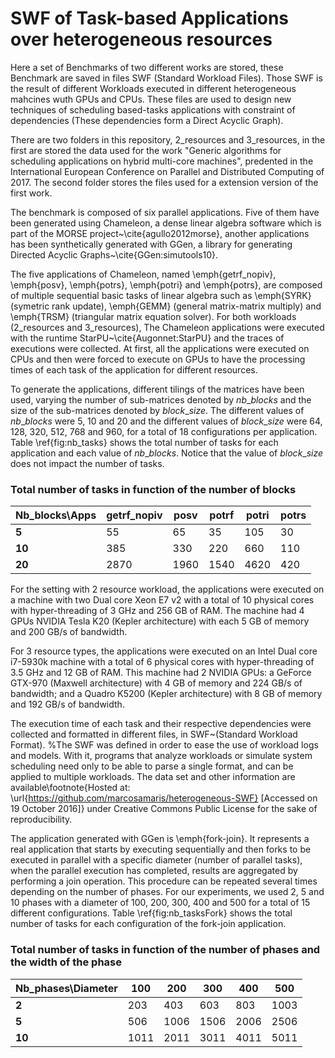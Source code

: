 # SWF of Task-based Applications over heterogeneous resources
Here a set of Benchmarks of two different works are stored, these Benchmark are saved in files SWF (Standard Workload Files). Those SWF is the result of different Workloads executed in different heterogeneous mahcines wuth GPUs and CPUs. These files are used to design new techniques of scheduling based-tasks applications with constraint of dependencies (These dependencies form a Direct Acyclic Graph). 

There are two folders in this repository, 2_resources and 3_resources, in the first are stored the data used for the work "Generic algorithms for scheduling applications on hybrid multi-core machines", predented in the International European Conference on Parallel and Distributed Computing of 2017. The second folder stores the files used for a extension version of the first work.

The benchmark is composed of six parallel applications. Five of them have been generated using Chameleon, a dense linear algebra software which is part of the MORSE project~\cite{agullo2012morse}, another applications has been synthetically generated with GGen, a library for generating Directed Acyclic Graphs~\cite{GGen:simutools10}.

The five applications of Chameleon, named \emph{getrf$\_$nopiv}, \emph{posv}, \emph{potrs}, \emph{potri} and \emph{potrs}, are composed of multiple sequential basic tasks of linear algebra such as \emph{SYRK} (symetric rank update), \emph{GEMM} (general matrix-matrix multiply) and \emph{TRSM} (triangular matrix equation solver). For both workloads (2_resources and 3_resources), The Chameleon applications were executed with the runtime StarPU~\cite{Augonnet:StarPU} and the traces of executions were collected. At first, all the applications were executed on CPUs and then were forced to execute on GPUs to have the processing times of each task of the application for different resources.
    
To generate the applications, different tilings of the matrices have been used, varying the number of sub-matrices denoted by $nb\_blocks$ and the size of the sub-matrices denoted by $block\_size$. The different values of $nb\_blocks$ were 5, 10 and 20 and the different values of $block\_size$ were 64, 128, 320, 512, 768 and 960, for a total of 18 configurations per application. Table \ref{fig:nb_tasks} shows the total number of tasks for each application and each value of $nb\_blocks$. Notice that the value of $block\_size$ does not impact the number of tasks.

### Total number of tasks in function of the number of blocks

|**Nb_blocks\Apps** | **getrf_nopiv** | **posv** | **potrf** | **potri** | **potrs** |
|---------| --- | ----- | -----| ----- | ----- |
|**5** | 55 | 65 | 35 | 105 | 30 |
|**10** | 385 | 330 | 220 | 660 | 110 |
|**20** | 2870 | 1960 | 1540 | 4620 | 420 |
    
For the setting with 2 resource workload, the applications were executed on a machine with two Dual core Xeon E7 v2 with a total of 10 physical cores with hyper-threading of 3 GHz and 256 GB of RAM. The machine had 4 GPUs NVIDIA Tesla K20 (Kepler architecture) with each 5 GB of memory and 200 GB/s of bandwidth.

For 3 resource types, the applications were executed on an Intel  Dual core i7-5930k machine with a total of 6 physical cores with hyper-threading of 3.5 GHz and 12 GB of RAM. This machine had 2 NVIDIA GPUs: a GeForce GTX-970 (Maxwell architecture) with 4 GB of memory and 224 GB/s of bandwidth; and a Quadro K5200 (Kepler architecture) with 8 GB of memory and 192 GB/s of bandwidth.

The execution time of each task and their respective dependencies were collected and formatted in different files, in SWF~(Standard Workload Format).
%The SWF was defined in order to ease the use of workload logs and models. With it, programs that analyze workloads or simulate system scheduling need only to be able to parse a single format, and can be applied to multiple workloads. 
The data set and other information are available\footnote{Hosted at: \url{https://github.com/marcosamaris/heterogeneous-SWF} [Accessed on 19 October 2016]} under Creative Commons Public License for the sake of reproducibility.

The application generated with GGen is \emph{fork-join}. It represents a real application that starts by executing sequentially and then forks to be executed in parallel with a specific diameter (number of parallel tasks), when the parallel execution has completed, results are aggregated by performing a join operation. This procedure can be repeated several times depending on the number of phases. For our experiments, we used 2, 5 and 10 phases with a diameter of 100, 200, 300, 400 and 500 for a total of 15 different configurations. Table \ref{fig:nb_tasksFork} shows the total number of tasks for each configuration of the fork-join application.


### Total number of tasks in function of the number of phases and the width of the phase

|**Nb_phases\Diameter** | **100** | **200**| **300** | **400** | **500**| 
|--- | --- | --- | --- | --- | --- |    
|**2** | 203 | 403 | 603 | 803 | 1003 |
|**5** | 506 | 1006 | 1506 | 2006 | 2506 |
|**10** | 1011 | 2011 | 3011 | 4011 | 5011 |
